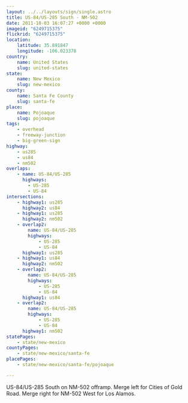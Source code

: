 ```yaml
---
layout: ../../layouts/sign/single.astro
title: US-84/US-285 South - NM-502
date: 2011-10-03 16:07:27 +0000 +0000
imageid: "6249715375"
flickrid: "6249715375"
location:
    latitude: 35.891847
    longitude: -106.023378
country:
    name: United States
    slug: united-states
state:
    name: New Mexico
    slug: new-mexico
county:
    name: Santa Fe County
    slug: santa-fe
place:
    name: Pojoaque
    slug: pojoaque
tags:
    - overhead
    - freeway-junction
    - big-green-sign
highway:
    - us285
    - us84
    - nm502
overlaps:
    - name: US-84/US-285
      highways:
        - US-285
        - US-84
intersections:
    - highway1: us285
      highway2: us84
    - highway1: us285
      highway2: nm502
    - overlap2:
        name: US-84/US-285
        highways:
            - US-285
            - US-84
      highway1: us285
    - highway1: us84
      highway2: nm502
    - overlap2:
        name: US-84/US-285
        highways:
            - US-285
            - US-84
      highway1: us84
    - overlap2:
        name: US-84/US-285
        highways:
            - US-285
            - US-84
      highway1: nm502
statePages:
    - state/new-mexico
countyPages:
    - state/new-mexico/santa-fe
placePages:
    - state/new-mexico/santa-fe/pojoaque

---
```

US-84/US-285 South on NM-502 offramp.  Merge left for Cities of Gold Road.  Merge right for NM-502 West for Los Alamos.